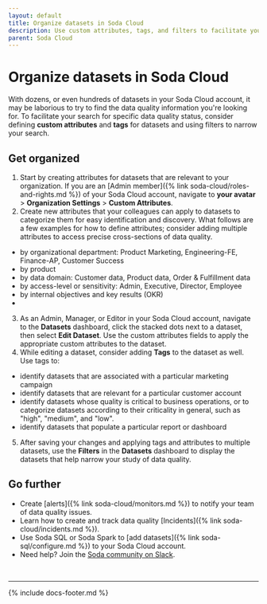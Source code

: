 ```yaml
---
layout: default
title: Organize datasets in Soda Cloud
description: Use custom attributes, tags, and filters to facilitate your search for the specific data quality status of your datasets.
parent: Soda Cloud
---
```


# Organize datasets in Soda Cloud

With dozens, or even hundreds of datasets in your Soda Cloud account, it may be laborious to try to find the data quality information you're looking for. To facilitate your search for specific data quality status, consider defining **custom attributes** and **tags** for datasets and using filters to narrow your search.


## Get organized

1. Start by creating attributes for datasets that are relevant to your organization. If you are an [Admin member]({% link soda-cloud/roles-and-rights.md %}) of your Soda Cloud account, navigate to **your avatar** > **Organization Settings** > **Custom Attributes**.
2. Create new attributes that your colleagues can apply to datasets to categorize them for easy identification and discovery. What follows are a few examples for how to define attributes; consider adding multiple attributes to access precise cross-sections of data quality.
* by organizational department: Product Marketing, Engineering-FE, Finance-AP, Customer Success
* by product
* by data domain: Customer data, Product data, Order & Fulfillment data
* by access-level or sensitivity: Admin, Executive, Director, Employee
* by internal objectives and key results (OKR)
* 
3. As an Admin, Manager, or Editor in your Soda Cloud account, navigate to the **Datasets** dashboard, click the stacked dots next to a dataset, then select **Edit Dataset**. Use the custom attributes fields to apply the appropriate custom attributes to the dataset. 
4. While editing a dataset, consider adding **Tags** to the dataset as well. Use tags to:
* identify datasets that are associated with a particular marketing campaign
* identify datasets that are relevant for a particular customer account
* identify datasets whose quality is critical to business operations, or to categorize datasets according to their criticality in general, such as "high", "medium", and "low".
* identify datasets that populate a particular report or dashboard 
5. After saving your changes and applying tags and attributes to multiple datasets, use the **Filters** in the **Datasets** dashboard to display the datasets that help narrow your study of data quality. 


## Go further

* Create [alerts]({% link soda-cloud/monitors.md %}) to notify your team of data quality issues.
* Learn how to create and track data quality [Incidents]({% link soda-cloud/incidents.md %}).
* Use Soda SQL or Soda Spark to [add datasets]({% link soda-sql/configure.md %}) to your Soda Cloud account.
* Need help? Join the <a href="http://community.soda.io/slack" target="_blank"> Soda community on Slack</a>.
<br />

---
{% include docs-footer.md %}